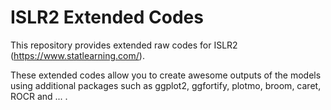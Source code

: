 # ISLR2 Extended Codes

This repository provides extended raw codes for ISLR2 (<https://www.statlearning.com/>).

These extended codes allow you to create awesome outputs of the models using additional packages such as ggplot2, ggfortify, plotmo, broom, caret, ROCR and ... .
